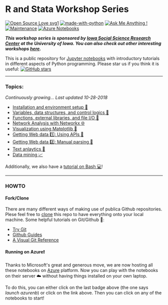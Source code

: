 R and Stata Workshop Series
==
[![Open Source Love svg1](https://badges.frapsoft.com/os/v1/open-source.svg?v=103)](https://github.com/ellerbrock/open-source-badges/) [![made-with-python](https://img.shields.io/badge/Made%20with-Python-1f425f.svg)](https://www.python.org/) [![Ask Me Anything !](https://img.shields.io/badge/Ask%20me-anything-1abc9c.svg)](https://GitHub.com/Naereen/ama) [![Maintenance](https://img.shields.io/badge/Maintained%3F-yes-green.svg)](https://GitHub.com/Naereen/StrapDown.js/graphs/commit-activity) [![Azure Notebooks](https://notebooks.azure.com/launch.png)](https://notebooks.azure.com/import/gh/zhiyzuo/python-tutorial)

___This workshop series is sponsored by [Iowa Social Science Research Center](http://ppc.uiowa.edu/isrc) at the University of Iowa. You can also check out other interesting workshops [here](http://ppc.uiowa.edu/isrc/workshops).___

This is a public repository for [Jupyter notebooks](http://jupyter.org/) with introductory tutorials in different aspects of Python programming. Please star us if you think it is useful: 
[![GitHub stars](https://img.shields.io/github/stars/zhiyzuo/python-tutorial.svg?style=social&logo=github&label=Stars)](https://github.com/zhiyzuo/python-tutorial)


---

### Topics:

_Continuously growing... Last updated 10-28-2018_

- [Installation and environment setup :wrench:](https://github.com/zhiyzuo/python-tutorial/blob/master/0-Installation-Environment-Setup.ipynb)
- [Variables, data structures, and control logics :twisted_rightwards_arrows:](https://github.com/zhiyzuo/python-tutorial/blob/master/1-Variables-Data_Structures-Control_Logic.ipynb)
- [Functions, external libraries, and file I/O :page_facing_up:](https://github.com/zhiyzuo/python-tutorial/blob/master/2-Functions-External_Libraries-File_IO.ipynb)
- [Network Analysis with Networkx :globe_with_meridians:](https://github.com/zhiyzuo/python-tutorial/blob/master/3-Network-Analysis-with-NetworkX.ipynb)
- [Visualization using Matplotlib :art:](https://github.com/zhiyzuo/python-tutorial/blob/master/4-Visualization-with-Matplotlib.ipynb)
- [Getting Web data :one:: Using APIs :signal_strength:](https://github.com/zhiyzuo/python-tutorial/blob/master/5-Getting-Data-Using-APIs.ipynb)
- [Getting Web data :two:: Manual parsing :muscle:](https://github.com/zhiyzuo/python-tutorial/blob/master/6-Getting-Data-from-Web.ipynb)
- [Text anlaytics :scroll:](https://github.com/zhiyzuo/python-tutorial/blob/master/7-Text-Analytics-in-Python.ipynb)
- [Data mining :chart_with_upwards_trend:](https://github.com/zhiyzuo/python-tutorial/blob/master/8-Data-Mining-With-Scikit-Learn.ipynb)

Additionally, we also have a [tutorial on Bash :computer:](https://github.com/zhiyzuo/python-tutorial/blob/master/Bash-Tutorial.ipynb)!

---

### HOWTO

#### Fork/Clone
There are many different ways of making use of publica Github repositories. Plese feel free to [clone](https://help.github.com/articles/cloning-a-repository/) this repo to have everything onto your local machine. Some helpful tutorials on Git/Github :book::

- [Try Git](https://try.github.io/levels/1/challenges/1)
- [Github Guides](https://guides.github.com/activities/hello-world/)
- [A Visual Git Reference](http://marklodato.github.io/visual-git-guide/index-en.html)

#### Running on Azure:exclamation:
Thanks to Microsoft's great and generous move, we are now hosting all these notebooks on [Azure](https://notebooks.azure.com/zhiyzuo/libraries/python-workshop) platform. Now you can play with the notebooks on their server :cloud: without having things installed on your own laptop.

To do this, you can either click on the last badge above (the one says _launch azurenb_) or click on the link above. Then you can click on any of the notebooks to start!
